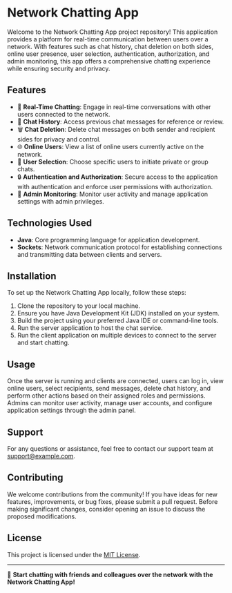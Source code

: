 # Network Chatting App

Welcome to the Network Chatting App project repository! This application provides a platform for real-time communication between users over a network. With features such as chat history, chat deletion on both sides, online user presence, user selection, authentication, authorization, and admin monitoring, this app offers a comprehensive chatting experience while ensuring security and privacy.

## Features

- 💬 **Real-Time Chatting**: Engage in real-time conversations with other users connected to the network.
- 📜 **Chat History**: Access previous chat messages for reference or review.
- 🗑️ **Chat Deletion**: Delete chat messages on both sender and recipient sides for privacy and control.
- 🌐 **Online Users**: View a list of online users currently active on the network.
- 👤 **User Selection**: Choose specific users to initiate private or group chats.
- 🔒 **Authentication and Authorization**: Secure access to the application with authentication and enforce user permissions with authorization.
- 👮 **Admin Monitoring**: Monitor user activity and manage application settings with admin privileges.

## Technologies Used

- **Java**: Core programming language for application development.
- **Sockets**: Network communication protocol for establishing connections and transmitting data between clients and servers.

## Installation

To set up the Network Chatting App locally, follow these steps:

1. Clone the repository to your local machine.
2. Ensure you have Java Development Kit (JDK) installed on your system.
3. Build the project using your preferred Java IDE or command-line tools.
4. Run the server application to host the chat service.
5. Run the client application on multiple devices to connect to the server and start chatting.

## Usage

Once the server is running and clients are connected, users can log in, view online users, select recipients, send messages, delete chat history, and perform other actions based on their assigned roles and permissions. Admins can monitor user activity, manage user accounts, and configure application settings through the admin panel.

## Support

For any questions or assistance, feel free to contact our support team at [support@example.com](mailto:support@example.com).

## Contributing

We welcome contributions from the community! If you have ideas for new features, improvements, or bug fixes, please submit a pull request. Before making significant changes, consider opening an issue to discuss the proposed modifications.

## License

This project is licensed under the [MIT License](LICENSE).

---

💬 **Start chatting with friends and colleagues over the network with the Network Chatting App!**
